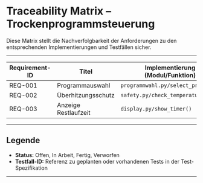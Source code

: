 # Traceability Matrix – Trockenprogrammsteuerung

Diese Matrix stellt die Nachverfolgbarkeit der Anforderungen zu den entsprechenden Implementierungen und Testfällen sicher.

---

| Requirement-ID | Titel                   | Implementierung (Modul/Funktion) | Testfall-ID | Status    |
|----------------|-------------------------|-----------------------------------|-------------|-----------|
| REQ-001        | Programmauswahl         | `programmwahl.py/select_program()` | TC-001      | Offen     |
| REQ-002        | Überhitzungsschutz      | `safety.py/check_temperature()`    | TC-002      | Offen     |
| REQ-003        | Anzeige Restlaufzeit    | `display.py/show_timer()`          | TC-003      | Offen     |

---

## Legende
- **Status:** Offen, In Arbeit, Fertig, Verworfen
- **Testfall-ID:** Referenz zu geplanten oder vorhandenen Tests in der Test-Spezifikation

---
